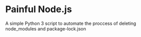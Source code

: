 # Painful Node.js
A simple Python 3 script to automate the proccess of deleting node_modules and package-lock.json
